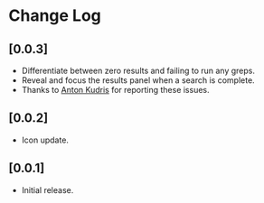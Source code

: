 # Change Log

## [0.0.3]

- Differentiate between zero results and failing to run any greps.
- Reveal and focus the results panel when a search is complete.
- Thanks to [Anton Kudris](https://github.com/jodaka) for reporting these issues.

## [0.0.2]

- Icon update.

## [0.0.1]

- Initial release.
